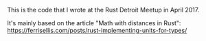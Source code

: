 This is the code that I wrote at the Rust Detroit Meetup in April 2017.

It's mainly based on the article "Math with distances in Rust":
https://ferrisellis.com/posts/rust-implementing-units-for-types/
